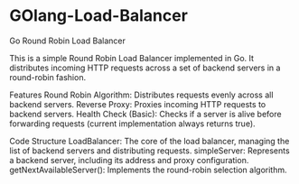 # GOlang-Load-Balancer

Go Round Robin Load Balancer

This is a simple Round Robin Load Balancer implemented in Go. It distributes incoming HTTP requests across a set of backend servers in a round-robin fashion.

Features
Round Robin Algorithm: Distributes requests evenly across all backend servers.
Reverse Proxy: Proxies incoming HTTP requests to backend servers.
Health Check (Basic): Checks if a server is alive before forwarding requests (current implementation always returns true).

Code Structure
LoadBalancer: The core of the load balancer, managing the list of backend servers and distributing requests.
simpleServer: Represents a backend server, including its address and proxy configuration.
getNextAvailableServer(): Implements the round-robin selection algorithm.
